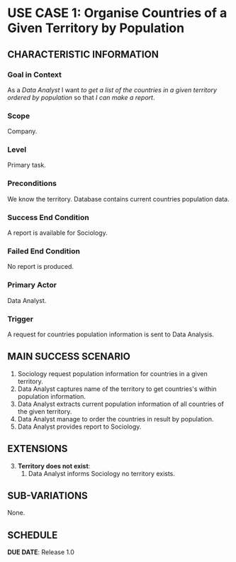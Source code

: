 # USE CASE 1: Organise Countries of a Given Territory by Population

## CHARACTERISTIC INFORMATION

### Goal in Context

As a *Data Analyst* I want *to get a list of the countries in a given territory ordered by population* so that *I can make a report*.

### Scope

Company.

### Level

Primary task.

### Preconditions

We know the territory. Database contains current countries population data.

### Success End Condition

A report is available for Sociology.

### Failed End Condition

No report is produced.

### Primary Actor

Data Analyst.

### Trigger

A request for countries population information is sent to Data Analysis.

## MAIN SUCCESS SCENARIO

1. Sociology request population information for countries in a given territory.
2. Data Analyst captures name of the territory to get countries's within population information.
3. Data Analyst extracts current population information of all countries of the given territory.
4. Data Analyst manage to order the countries in result by population.
5. Data Analyst provides report to Sociology.

## EXTENSIONS

3. **Territory does not exist**:
    1. Data Analyst informs Sociology no territory exists.

## SUB-VARIATIONS

None.

## SCHEDULE

**DUE DATE**: Release 1.0